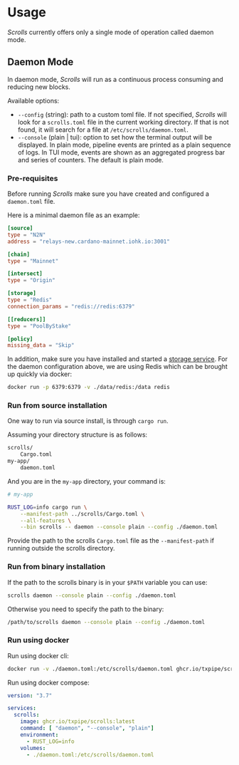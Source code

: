 # Usage

_Scrolls_ currently offers only a single mode of operation called daemon mode.

## Daemon Mode

In daemon mode, _Scrolls_ will run as a continuous process consuming and reducing new blocks.

Available options:
- `--config` (string): path to a custom toml file. If not specified, _Scrolls_ will look for a `scrolls.toml` file in the current working directory. If that is not found, it will search for a file at `/etc/scrolls/daemon.toml`.
- `--console` (plain | tui): option to set how the terminal output will be displayed. In plain mode, pipeline events are printed as a plain sequence of logs. In TUI mode, events are shown as an aggregated progress bar and series of counters. The default is plain mode.

### Pre-requisites

Before running _Scrolls_ make sure you have created and configured a `daemon.toml` file.

Here is a minimal daemon file as an example:

```toml
[source]
type = "N2N"
address = "relays-new.cardano-mainnet.iohk.io:3001"

[chain]
type = "Mainnet"

[intersect]
type = "Origin"

[storage]
type = "Redis"
connection_params = "redis://redis:6379"

[[reducers]]
type = "PoolByStake"

[policy]
missing_data = "Skip"
```

In addition, make sure you have installed and started a [storage service](../storage/index.md). For the daemon configuration above, we are using Redis which can be brought up quickly via docker:

```sh
docker run -p 6379:6379 -v ./data/redis:/data redis
```

### Run from source installation

One way to run via source install, is through `cargo run`.

Assuming your directory structure is as follows:

```bash
scrolls/
    Cargo.toml
my-app/
    daemon.toml
```

And you are in the `my-app` directory, your command is:

```sh
# my-app

RUST_LOG=info cargo run \
    --manifest-path ../scrolls/Cargo.toml \
    --all-features \
    --bin scrolls -- daemon --console plain --config ./daemon.toml
```

Provide the path to the scrolls `Cargo.toml` file as the `--manifest-path` if running outside the scrolls directory.

### Run from binary installation

If the path to the scrolls binary is in your `$PATH` variable you can use:

```sh
scrolls daemon --console plain --config ./daemon.toml
```

Otherwise you need to specify the path to the binary:

```sh
/path/to/scrolls daemon --console plain --config ./daemon.toml
```

### Run using docker

Run using docker cli:

```sh
docker run -v ./daemon.toml:/etc/scrolls/daemon.toml ghcr.io/txpipe/scrolls:latest daemon --console plain
```

Run using docker compose:

```yaml
version: "3.7"

services:
  scrolls:
    image: ghcr.io/txpipe/scrolls:latest
    command: [ "daemon", "--console", "plain"]
    environment:
      - RUST_LOG=info
    volumes:
      - ./daemon.toml:/etc/scrolls/daemon.toml
```